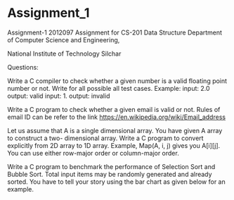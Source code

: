 # Assignment_1
Assignment-1 2012097 Assignment for CS-201 Data Structure Department of Computer Science and Engineering,

National Institute of Technology Silchar

Questions:

Write a C compiler to check whether a given number is a valid floating point number or not. Write for all possible all test cases. Example: input: 2.0 output: valid input: 1. output: invalid

Write a C program to check whether a given email is valid or not. Rules of email ID can be refer to the link https://en.wikipedia.org/wiki/Email_address

Let us assume that A is a single dimensional array. You have given A array to construct a two- dimensional array. Write a C program to convert explicitly from 2D array to 1D array. Example, Map(A, i, j) gives you A[i][j]. You can use either row-major order or column-major order.

Write a C program to benchmark the performance of Selection Sort and Bubble Sort. Total input items may be randomly generated and already sorted. You have to tell your story using the bar chart as given below for an example.
